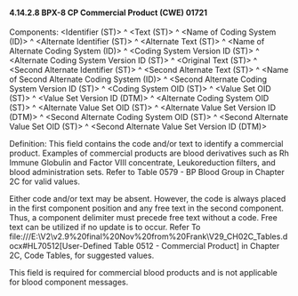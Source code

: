 #### 4.14.2.8 BPX-8 CP Commercial Product (CWE) 01721

Components: &lt;Identifier (ST)> ^ &lt;Text (ST)> ^ &lt;Name of Coding System (ID)> ^ &lt;Alternate Identifier (ST)> ^ &lt;Alternate Text (ST)> ^ &lt;Name of Alternate Coding System (ID)> ^ &lt;Coding System Version ID (ST)> ^ &lt;Alternate Coding System Version ID (ST)> ^ &lt;Original Text (ST)> ^ &lt;Second Alternate Identifier (ST)> ^ &lt;Second Alternate Text (ST)> ^ &lt;Name of Second Alternate Coding System (ID)> ^ &lt;Second Alternate Coding System Version ID (ST)> ^ &lt;Coding System OID (ST)> ^ &lt;Value Set OID (ST)> ^ &lt;Value Set Version ID (DTM)> ^ &lt;Alternate Coding System OID (ST)> ^ &lt;Alternate Value Set OID (ST)> ^ &lt;Alternate Value Set Version ID (DTM)> ^ &lt;Second Alternate Coding System OID (ST)> ^ &lt;Second Alternate Value Set OID (ST)> ^ &lt;Second Alternate Value Set Version ID (DTM)>

Definition: This field contains the code and/or text to identify a commercial product. Examples of commercial products are blood derivatives such as Rh Immune Globulin and Factor VIII concentrate, Leukoreduction filters, and blood administration sets. Refer to Table 0579 - BP Blood Group in Chapter 2C for valid values.

Either code and/or text may be absent. However, the code is always placed in the first component position and any free text in the second component. Thus, a component delimiter must precede free text without a code. Free text can be utilized if no update is to occur. Refer To file:///E:\V2\v2.9%20final%20Nov%20from%20Frank\V29_CH02C_Tables.docx#HL70512[User-Defined Table 0512 - Commercial Product] in Chapter 2C, Code Tables, for suggested values.

This field is required for commercial blood products and is not applicable for blood component messages.
